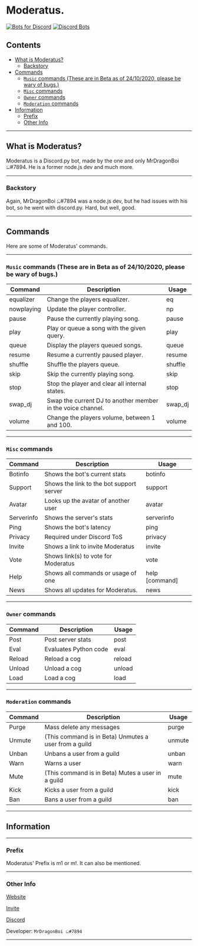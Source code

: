 # Moderatus.
[![Bots for Discord](https://botsfordiscord.com/api/bot/734822514894831639/widget)](https://botsfordiscord.com/bots/734822514894831639)
[![Discord Bots](https://top.gg/api/widget/734822514894831639.svg)](https://top.gg/bot/734822514894831639)

## Contents

- [What is Moderatus?](#what-is-moderatus)
  * [Backstory](#backstory)
- [Commands](#commands)
  * [`Music` commands (These are in Beta as of 24/10/2020, please be wary of bugs.)](#music-commands)
  * [`Misc` commands](#misc-commands)
  * [`Owner` commands](#owner-commands)
  * [`Moderation` commands](#moderation-commands)
- [Information](#information)
  * [Prefix](#prefix)
  * [Other Info](#other-info)

--- 
## What is Moderatus?

Moderatus is a Discord.py bot, made by the one and only MrDragonBoi ඞ#7894. He is a former node.js dev and much more.

--- 
### Backstory

Again, MrDragonBoi ඞ#7894 was a node.js dev, but he had issues with his bot, so he went with discord.py. Hard, but well, good.

---
## Commands

Here are some of Moderatus' commands.

---

### `Music` commands (These are in Beta as of 24/10/2020, please be wary of bugs.)

|Command |                            Description                          |            Usage          |
|------------|-------------------------------------------------------------|---------------------------|
| equalizer  | Change the players equalizer.                               | eq <equalizer>          |               
| nowplaying | Update the player controller.                               | np                      |                 
| pause      | Pause the currently playing song.                           | pause                   |              
| play       | Play or queue a song with the given query.                  | play <query>            |     
| queue      | Display the players queued songs.                           | queue                   |              
| resume     | Resume a currently paused player.                           | resume                  |              
| shuffle    | Shuffle the players queue.                                  | shuffle                 |
| skip       | Skip the currently playing song.                            | skip                    |
| stop       | Stop the player and clear all internal states.              | stop                    |
| swap_dj    | Swap the current DJ to another member in the voice channel. | swap_dj <user>          |
| volume     | Change the players volume, between 1 and 100.               | volume <amount>         |

---

### `Misc` commands

|Command    |                Description               |         Usage         |
|-----------|------------------------------------------|-----------------------|
|Botinfo    | Shows the bot's current stats            |botinfo                |
|Support    | Shows the link to the bot support server |support                |
|Avatar	    | Looks up the avatar of another user      |avatar <user>          |
|Serverinfo | Shows the server's stats                 |serverinfo             |
|Ping	    | Shows the bot's latency                  |ping                   |
|Privacy    | Required under Discord ToS               |privacy                |
|Invite	    | Shows a link to invite Moderatus         |invite                 |
|Vote	    | Shows link(s) to vote for Moderatus      |vote                   |
|Help	    | Shows all commands or usage of one       |help [command]         |
|News       | Shows all updates for Moderatus.         |news                   |

---

### `Owner` commands

|Command |     Description       |     Usage    |
|--------|-----------------------|--------------|
|Post    |Post server stats      |post          |
|Eval    |Evaluates Python code  |eval <code>   |
|Reload  |Reload a cog           |reload <cog>  |
|Unload  |Unload a cog           |unload <cog>  |
|Load    |Load a cog             |load <cog>    |

---

### `Moderation` commands

|Command |                   Description                       |         Usage         |
|--------|-----------------------------------------------------|---------------|
|Purge	 |Mass delete any messages                             |purge <amount> |
|Unmute	 |(This command is in Beta) Unmutes a user from a guild|unmute <user>  |
|Unban	 |Unbans a user from a guild                           |unban <user>   |
|Warn	 |Warns a user                                         |warn <user>    |
|Mute	 |(This command is in Beta) Mutes a user in a guild    |mute <user>    |
|Kick	 |Kicks a user from a guild                            |kick <user>    |
|Ban	 |Bans a user from a guild                             |ban <user>     |

---
## Information

---

### Prefix

Moderatus' Prefix is m1 or m!. It can also be mentioned.

---

### Other Info

[Website](https://moderatus.xyz)

[Invite](https://discord.com/oauth2/authorize?client_id=734822514894831639&permissions=2134240759&scope=bot)

[Discord](https://discord.gg/EyKqRNT)

Developer: `MrDragonBoi ඞ#7894`

---
